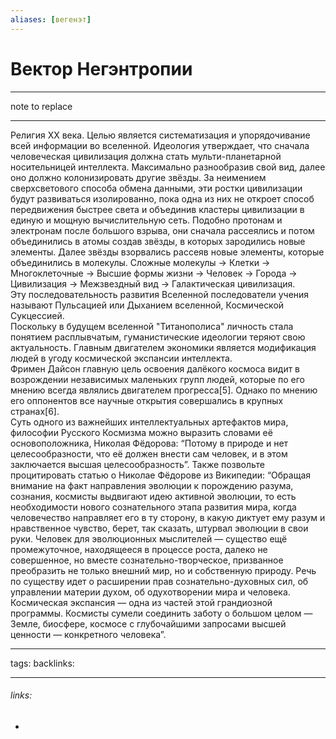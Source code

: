 ```yaml
---
aliases: [вегенэт]
---
```

# Вектор Негэнтропии
---
note to replace

---
Религия XX века. Целью является систематизация и упорядочивание всей информации во вселенной. Идеология утверждает, что сначала человеческая цивилизация должна стать мульти-планетарной носительницей интеллекта. Максимально разнообразив свой вид, далее оно должно колонизировать другие звёзды. За неимением сверхсветового способа обмена данными, эти ростки цивилизации будут развиваться изолированно, пока одна из них не откроет способ передвижения быстрее света и объединив кластеры цивилизации в единую и мощную вычислительную сеть. Подобно протонам и электронам после большого взрыва, они сначала рассеялись и потом объединились в атомы создав звёзды, в которых зародились новые элементы. Далее звёзды взорвались рассеяв новые элементы, которые объединились в молекулы. Сложные молекулы -> Клетки -> Многоклеточные -> Высшие формы жизни -> Человек -> Города -> Цивилизация -> Межзвездный вид -> Галактическая цивилизация.  
Эту последовательность развития Вселенной последователи учения называют Пульсацией или Дыханием вселенной, Космической Сукцессией.  
Поскольку в будущем вселенной "Титанополиса" личность стала понятием расплывчатым, гуманистические идеологии теряют свою актуальность. Главным двигателем экономики является модификация людей в угоду космической экспансии интеллекта.  
Фримен Дайсон главную цель освоения далёкого космоса видит в возрождении независимых маленьких групп людей, которые по его мнению всегда являлись двигателем прогресса\[5\]. Однако по мнению его оппонентов все научные открытия совершались в крупных странах\[6\].  
Суть одного из важнейших интеллектуальных артефактов мира, философии Русского Космизма можно выразить словами её основоположника, Николая Фёдорова: “Потому в природе и нет целесообразности, что её должен внести сам человек, и в этом заключается высшая целесообразность”. Также позвольте процитировать статью о Николае Фёдорове из Википедии: “Обращая внимание на факт направления эволюции к порождению разума, сознания, космисты выдвигают идею активной эволюции, то есть необходимости нового сознательного этапа развития мира, когда человечество направляет его в ту сторону, в какую диктует ему разум и нравственное чувство, берет, так сказать, штурвал эволюции в свои руки. Человек для эволюционных мыслителей — существо ещё промежуточное, находящееся в процессе роста, далеко не совершенное, но вместе сознательно-творческое, призванное преобразить не только внешний мир, но и собственную природу. Речь по существу идет о расширении прав сознательно-духовных сил, об управлении материи духом, об одухотворении мира и человека. Космическая экспансия — одна из частей этой грандиозной программы. Космисты сумели соединить заботу о большом целом — Земле, биосфере, космосе с глубочайшими запросами высшей ценности — конкретного человека”.

---
tags: 
backlinks: 

---
###### links:
- 

